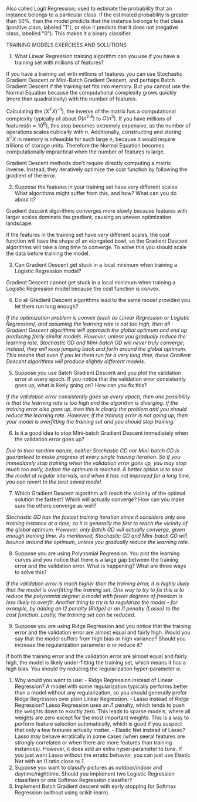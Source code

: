 Also called Logit Regression; used to estimate the probability that an instance belongs to a particular class. If the estimated probability is greater than 50%, then the model predicts that the instance belongs to that class (positive class, labeled "1"), or else it predicts that it does not (negative class, labelled "0"). This makes it a binary classifier.


TRAINING MODELS EXERCISES AND SOLUTIONS
1. What Linear Regression training algorithm can you use if you have a training set with millions of features?

If you have a training set with millions of features you can use Stochastic Gradient Descent or Mini-Batch Gradient Descent, and perhaps Batch Gradient Descent if the training set fits into memory. But you cannot use the Normal Equation because the computational complexity grows quickly (more than quadratically) with the number of features.

Calculating the $(X^TX)^{-1})$, the inverse of the matrix has a computational complexity typically of about $O(n^{2.4})$ to $O(n^3)$. If you have millions of features($n = 10^6$), this step becomes extremely expensive, as the number of operations scales cubically with $n$. Additionally, constructing and storing $X^TX$ in memory is infeasible for such large $n$, because it would require trillions of storage units. Therefore the Normal Equation becomes computationally impractical when the number of features is large.

Gradient Descent methods don't require directly computing a matrix inverse. Instead, they iteratively optimize the cost function by following the gradient of the error.

2. Suppose the features in your training set have very different scales. What algorithms might suffer from this, and how? What can you do about it?

Gradient descent algorithms converges more slowly because features with larger scales dominate the gradient, causing an uneven optimization landscape.

If the features in the training set have very different scales, the cost function will have the shape of an elongated bowl, so the Gradient Descent algorithms will take a long time to converge. To solve this you should scale the data before training the model.

3. Can Gradient Descent get stuck in a local minimum when training a Logistic Regression model?

Gradient Descent cannot get stuck in a local minimum when training a Logistic Regression model because the cost function is convex.

4.  Do all Gradient Descent algorithms lead to the same model provided you let them run long enough?

*If the optimization problem is convex (such as Linear Regression or Logistic Regression), and assuming the learning rate is not too high, then all Gradient Descent algorithms will approach the global optimum and end up producing fairly similar models. However, unless you gradually reduce the learning rate, Stochastic GD and Mini-batch GD will never truly converge; instead, they will keep jumping back and forth around the global optimum. This means that even if you let them run for a very long time, these Gradient Descent algorithms will produce slightly different models.*

5. Suppose you use Batch Gradient Descent and you plot the validation error at every epoch. If you notice that the validation error consistently goes up, what is likely going on? How can you fix this?

I*f the validation error consistently goes up every epoch, then one possibility is that the learning rate is too high and the algorithm is diverging. If the training error also goes up, then this is clearly the problem and you should reduce the learning rate. However, if the training error is not going up, then your model is overfitting the training set and you should stop training.*

6.  Is it a good idea to stop Mini-batch Gradient Descent immediately when the validation error goes up?

*Due to their random nature, neither Stochastic GD nor Mini-batch GD is guaranteed to make progress at every single training iteration. So if you immediately stop training when the validation error goes up, you may stop much too early, before the optimum is reached. A better option is to save the model at regular intervals, and when it has not improved for a long time, you can revert to the best saved model.*

7. Which Gradient Descent algorithm will reach the vicinity of the optimal solution the fastest? Which will actually converge? How can you make sure the others converge as well?

*Stochastic GD has the fastest training iteration since it considers only one training instance at a time, so it is generally the first to reach the vicinity of the global optimum. However, only Batch GD will actually converge, given enough training time. As mentioned, Stochastic GD and Mini-batch GD will bounce around the optimum, unless you gradually reduce the learning rate.*

8. Suppose you are using Polynomial Regression. You plot the learning curves and you notice that there is a large gap between the training error and the validation error. What is happening? What are three ways to solve this?

*If the validation error is much higher than the training error, it is highly likely that the model is overfitting the training set. One way to try to fix this is to reduce the polynomial degree: a model with fewer degrees of freedom is less likely to overfit. Another thing to try is to regularize the model - for example, by adding an $l2$ penalty (Ridge) or an $l1$ penalty (Lasso) to the cost function. Lastly, the training set can be reduced.*

9. Suppose you are using Ridge Regression and you notice that the training error and the validation error are almost equal and fairly high. Would you say that the model suffers from high bias or high variance? Should you increase the regularization parameter $\alpha$ or reduce it?

If both the training error and the validation error are almost equal and fairly high, the model is likely under-fitting the training set, which means it has a high bias. You should try reducing the regularization hyper-parameter $\alpha$.

1. Why would you want to use:
		- Ridge Regression instead of Linear Regression?
		A model with some regularization typically performs better than a model without any regularization, so you should generally prefer Ridge Regression over plain Linear Regression.
		- Lasso instead of Ridge Regression?
		Lasso Regression uses an $l1$ penalty, which tends to push the weights down to exactly zero. This leads to sparse models, where all weights are zero except for the most important weights. This is a way to perform feature selection automatically, which is good if you suspect that only a few features actually matter.
		- Elastic Net instead of Lasso?
		Lasso may behave erratically in some cases (when seeral features are strongly correlated or when there are more features than training instances). However, it does add an extra hyper-parameter to tune. If you just want Lasso without the erratic behavior, you can just use Elastic Net with an $l1$ ratio close to 1.
1. Suppose you want to classify pictures as outdoor/indoor and daytime/nighttime. Should you implement two Logistic Regression classifiers or one Softmax Regression classifier?
2. Implement Batch Gradient descent with early stopping for Softmax Regression (without using scikit-learn).